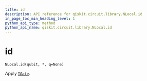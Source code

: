 ```yaml
---
title: id
description: API reference for qiskit.circuit.library.NLocal.id
in_page_toc_min_heading_level: 1
python_api_type: method
python_api_name: qiskit.circuit.library.NLocal.id
---
```


# id

<span id="qiskit.circuit.library.NLocal.id" />

`NLocal.id(qubit, *, q=None)`

Apply [`IGate`](qiskit.circuit.library.IGate "qiskit.circuit.library.IGate").

